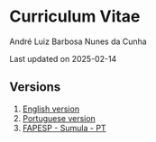 # Curriculum Vitae
André Luiz Barbosa Nunes da Cunha

Last updated on 2025-02-14

## Versions

1.  [English version](curriculum_EN.md)
2.  [Portuguese version](curriculum_PT.md)
    <!-- 3. [FAPESP - Sumula - EN]() -->
3.  [FAPESP - Sumula - PT](SumulaFAPESP_PT.md)
